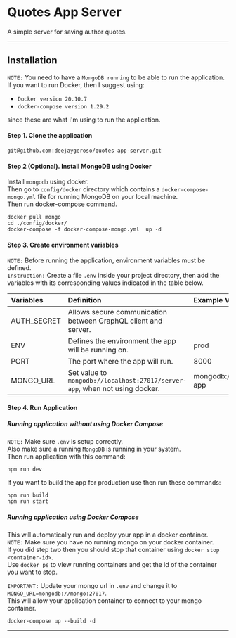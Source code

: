 # Quotes App Server
A simple server for saving author quotes.  

---

## Installation

`NOTE:` You need to have a `MongoDB running` to be able to run the application.  
If you want to run Docker, then I suggest using:  

- `Docker version 20.10.7`
- `docker-compose version 1.29.2`

since these are what I'm using to run the application.

#### Step 1. Clone the application

```
git@github.com:deejaygeroso/quotes-app-server.git
```

#### Step 2 (Optional). Install MongoDB using Docker

Install `mongodb` using docker.  
Then go to `config/docker` directory which contains a `docker-compose-mongo.yml` file for running MongoDB on your local machine.  
Then run docker-compose command.  

```
docker pull mongo
cd ./config/docker/
docker-compose -f docker-compose-mongo.yml  up -d
```

#### Step 3. Create environment variables

`NOTE:` Before running the application, environment variables must be defined.  
`Instruction:` Create a file `.env` inside your project directory, then add the variables with its corresponding values indicated in the table below.  

| Variables   | Definition                                                                  | Example Values                   |
| :---------- | :-------------------------------------------------------------------------- | :------------------------------- |
| AUTH_SECRET | Allows secure communication between GraphQL client and server.              | <Secret Key>                     |
| ENV         | Defines the environment the app will be running on.                         | prod                             |
| PORT        | The port where the app will run.                                            | 8000                             |
| MONGO_URL   | Set value to `mongodb://localhost:27017/server-app`, when not using docker. | mongodb://mongo:27017/server-app |

#### Step 4. Run Application

##### Running application without using Docker Compose

`NOTE:` Make sure `.env` is setup correctly.  
Also make sure a running `MongoDB` is running in your system.  
Then run application with this command:  

```
npm run dev
```

If you want to build the app for production use then run these commands:  

```
npm run build
npm run start
```

##### Running application using Docker Compose

This will automatically run and deploy your app in a docker container.  
`NOTE:` Make sure you have no running mongo on your docker container.  
If you did step two then you should stop that container using `docker stop <container-id>`.  
Use `docker ps` to view running containers and get the id of the container you want to stop.  

`IMPORTANT:` Update your mongo url in `.env` and change it to `MONGO_URL=mongodb://mongo:27017`.  
This will allow your application container to connect to your mongo container.  

```
docker-compose up --build -d
```

---
